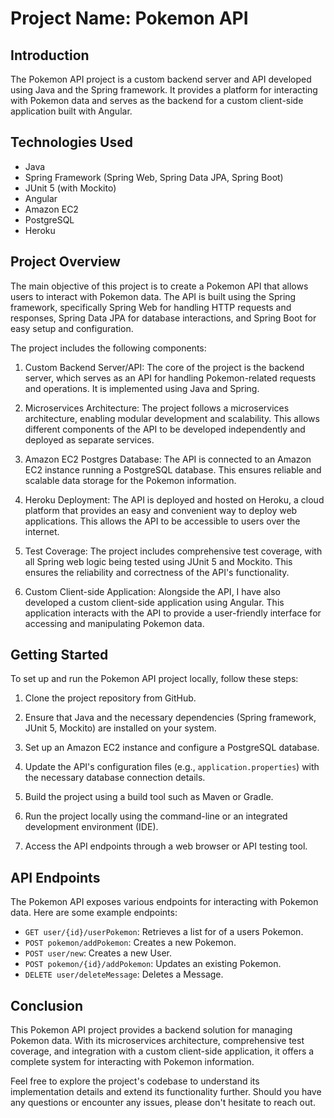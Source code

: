 # Project Name: Pokemon API

## Introduction

The Pokemon API project is a custom backend server and API developed using Java and the Spring framework. It provides a platform for interacting with Pokemon data and serves as the backend for a custom client-side application built with Angular.

## Technologies Used

- Java
- Spring Framework (Spring Web, Spring Data JPA, Spring Boot)
- JUnit 5 (with Mockito)
- Angular
- Amazon EC2
- PostgreSQL
- Heroku

## Project Overview

The main objective of this project is to create a Pokemon API that allows users to interact with Pokemon data. The API is built using the Spring framework, specifically Spring Web for handling HTTP requests and responses, Spring Data JPA for database interactions, and Spring Boot for easy setup and configuration.

The project includes the following components:

1. Custom Backend Server/API: The core of the project is the backend server, which serves as an API for handling Pokemon-related requests and operations. It is implemented using Java and Spring.

2. Microservices Architecture: The project follows a microservices architecture, enabling modular development and scalability. This allows different components of the API to be developed independently and deployed as separate services.

3. Amazon EC2 Postgres Database: The API is connected to an Amazon EC2 instance running a PostgreSQL database. This ensures reliable and scalable data storage for the Pokemon information.

4. Heroku Deployment: The API is deployed and hosted on Heroku, a cloud platform that provides an easy and convenient way to deploy web applications. This allows the API to be accessible to users over the internet.

5. Test Coverage: The project includes comprehensive test coverage, with all Spring web logic being tested using JUnit 5 and Mockito. This ensures the reliability and correctness of the API's functionality.

6. Custom Client-side Application: Alongside the API, I have also developed a custom client-side application using Angular. This application interacts with the API to provide a user-friendly interface for accessing and manipulating Pokemon data.

## Getting Started

To set up and run the Pokemon API project locally, follow these steps:

1. Clone the project repository from GitHub.

2. Ensure that Java and the necessary dependencies (Spring framework, JUnit 5, Mockito) are installed on your system.

3. Set up an Amazon EC2 instance and configure a PostgreSQL database.

4. Update the API's configuration files (e.g., `application.properties`) with the necessary database connection details.

5. Build the project using a build tool such as Maven or Gradle.

6. Run the project locally using the command-line or an integrated development environment (IDE).

7. Access the API endpoints through a web browser or API testing tool.

## API Endpoints

The Pokemon API exposes various endpoints for interacting with Pokemon data. Here are some example endpoints:

- `GET user/{id}/userPokemon`: Retrieves a list for of a users Pokemon.
- `POST pokemon/addPokemon`: Creates a new Pokemon.
- `POST user/new`: Creates a new User.
- `POST pokemon/{id}/addPokemon`: Updates an existing Pokemon.
- `DELETE user/deleteMessage`: Deletes a Message.

## Conclusion

This Pokemon API project provides a backend solution for managing Pokemon data. With its microservices architecture, comprehensive test coverage, and integration with a custom client-side application, it offers a complete system for interacting with Pokemon information.

Feel free to explore the project's codebase to understand its implementation details and extend its functionality further. Should you have any questions or encounter any issues, please don't hesitate to reach out.

